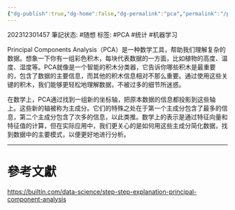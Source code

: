 ```yaml
---
{"dg-publish":true,"dg-home":false,"dg-permalink":"pca","permalink":"/pca/","dgPassFrontmatter":true}
---
```


202312301457
筆記状态: #随想 
标签: #PCA #统计 #机器学习 

Principal Components Analysis（PCA）是一种数学工具，帮助我们理解复杂的数据。想象一下你有一组彩色积木，每块代表数据的一方面，比如植物的高度、温度、湿度等。PCA就像是一个智能的积木分类器，它告诉你哪些积木是最重要的，包含了数据的主要信息，而其他的积木信息相对不那么重要。通过使用这些关键的积木，我们能够更轻松地理解数据，不被过多的细节所迷惑。

在数学上，PCA通过找到一组新的坐标轴，把原本数据的信息都投影到这些轴上。这些新的轴被称为主成分。它们的特殊之处在于第一个主成分包含了最多的信息，第二个主成分包含了次多的信息，以此类推。数学上的表示是通过特征向量和特征值的计算，但在实际应用中，我们更关心的是如何用这些主成分简化数据，找到数据中的主要模式，以便更好地进行分析。

---
# 參考文獻

https://builtin.com/data-science/step-step-explanation-principal-component-analysis